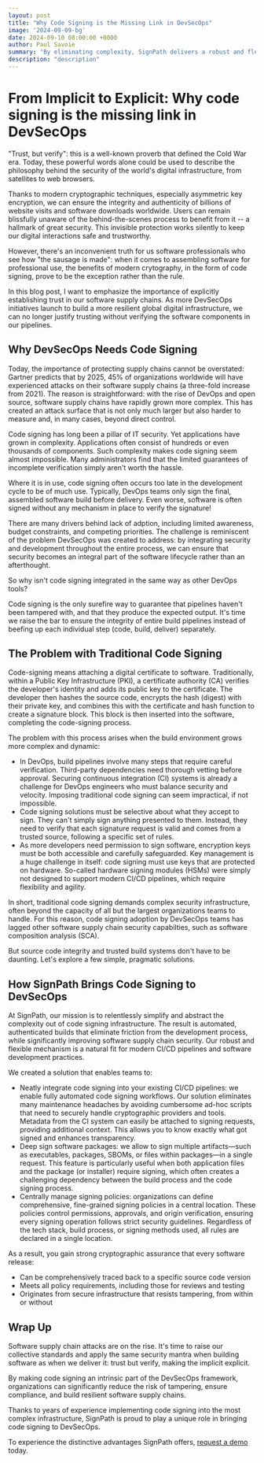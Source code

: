 ```yaml
---
layout: post
title: "Why Code Signing is the Missing Link in DevSecOps"
image: '2024-09-09-bg'
date: 2024-09-10 08:00:00 +0000
author: Paul Savoie
summary: "By eliminating complexity, SignPath delivers a robust and flexible mechanism that fits naturally in modern software supply chains"
description: "description"
---
```



# From Implicit to Explicit: Why code signing is the missing link in DevSecOps

"Trust, but verify": this is a well-known proverb that defined the Cold War era. Today, these powerful words alone could be used to describe the philosophy behind the security of the world's digital infrastructure, from satellites to web browsers.

Thanks to modern cryptographic techniques, especially asymmetric key encryption, we can ensure the integrity and authenticity of billions of website visits and software downloads worldwide. Users can remain blissfully unaware of the behind-the-scenes process to benefit from it -- a hallmark of great security. This invisible protection works silently to keep our digital interactions safe and trustworthy.

However, there's an inconvenient truth for us software professionals who see how "the sausage is made": when it comes to assembling software for professional use, the benefits of modern crytography, in the form of code signing, prove to be the exception rather than the rule.

In this blog post, I want to emphasize the importance of explicitly establishing trust in our software supply chains. As more DevSecOps initiatives launch to build a more resilient global digital infrastructure, we can no longer justify trusting without verifying the software components in our pipelines.

## Why DevSecOps Needs Code Signing

Today, the importance of protecting supply chains cannot be overstated: Gartner predicts that by 2025, 45% of organizations worldwide will have experienced attacks on their software supply chains (a three-fold increase from 2021). The reason is straightforward: with the rise of DevOps and open source, software supply chains have rapidly grown more complex. This has created an attack surface that is not only much larger but also harder to measure and, in many cases, beyond direct control.

Code signing has long been a pillar of IT security. Yet applications have grown in complexity. Applications often consist of hundreds or even thousands of components. Such complexity makes code signing seem almost impossible. Many administrators find that the limited guarantees of incomplete verification simply aren't worth the hassle.

Where it is in use, code signing often occurs too late in the development cycle to be of much use. Typically, DevOps teams only sign the final, assembled software build before delivery. Even worse, software is often signed without any mechanism in place to verify the signature!

There are many drivers behind lack of adption, including limited awareness, budget constraints, and competing priorities. The challenge is reminiscent of the problem DevSecOps was created to address: by integrating security and development throughout the entire process, we can ensure that security becomes an integral part of the software lifecycle rather than an afterthought.

So why isn't code signing integrated in the same way as other DevOps tools?

Code signing is the only surefire way to guarantee that pipelines haven't been tampered with, and that they produce the expected output. It's time we raise the bar to ensure the integrity of entire build pipelines instead of beefing up each individual step (code, build, deliver) separately.


## The Problem with Traditional Code Signing

Code-signing means attaching a digital certificate to software. Traditionally, within a Public Key Infrastructure (PKI), a certificate authority (CA) verifies the developer's identity and adds its public key to the certificate. The developer then hashes the source code, encrypts the hash (digest) with their private key, and combines this with the certificate and hash function to create a signature block. This block is then inserted into the software, completing the code-signing process.

The problem with this process arises when the build environment grows more complex and dynamic:

- In DevOps, build pipelines involve many steps that require careful verification. Third-party dependencies need thorough vetting before approval. Securing continuous integration (CI) systems is already a challenge for DevOps engineers who must balance security and velocity. Imposing traditional code signing can seem impractical, if not impossible.
- Code signing solutions must be selective about what they accept to sign. They can't simply sign anything presented to them. Instead, they need to verify that each signature request is valid and comes from a trusted source, following a specific set of rules.
- As more developers need permission to sign software, encryption keys must be both accessible and carefully safeguarded. Key management is a huge challenge in itself: code signing must use keys that are protected on hardware. So-called hardware signing modules (HSMs) were simply not designed to support modern CI/CD pipelines, which require flexibility and agility.

In short, traditional code signing demands complex security infrastructure, often beyond the capacity of all but the largest organizations teams to handle. For this reason, code signing adoption by DevSecOps teams has lagged other software supply chain security capabilties, such as software composition analysis (SCA).

But source code integrity and trusted build systems don't have to be daunting. Let's explore a few simple, pragmatic solutions.

## How SignPath Brings Code Signing to DevSecOps

At SignPath, our mission is to relentlessly simplify and abstract the complexity out of code signing infrastructure.  The result is automated, authenticated builds that eliminate friction from the development process, while significantly improving software supply chain security. Our robust and flexible mechanism is a natural fit for modern CI/CD pipelines and software development practices.

We created a solution that enables teams to:

- Neatly integrate code signing into your existing CI/CD pipelines: we enable fully automated code signing workflows. Our solution eliminates many maintenance headaches by avoiding cumbersome ad-hoc scripts that need to securely handle cryptographic providers and tools. Metadata from the CI system can easily be attached to signing requests, providing additional context. This allows you to know exactly what got signed and enhances transparency.
- Deep sign software packages: we allow to sign multiple artifacts—such as executables, packages, SBOMs, or files within packages—in a single request. This feature is particularly useful when both application files and the package (or installer) require signing, which often creates a challenging dependency between the build process and the code signing process.
- Centrally manage signing policies: organizations can define comprehensive, fine-grained signing policies in a central location. These policies control permissions, approvals, and origin verification, ensuring every signing operation follows strict security guidelines. Regardless of the tech stack, build process, or signing methods used, all rules are declared in a single location.

As a result, you gain strong cryptographic assurance that every software release:

- Can be comprehensively traced back to a specific source code version
- Meets all policy requirements, including those for reviews and testing
- Originates from secure infrastructure that resists tampering, from within or without

## Wrap Up

Software supply chain attacks are on the rise. It's time to raise our collective standards and apply the same security mantra when building software as when we deliver it: trust but verify, making the implicit explicit.

By making code signing an intrinsic part of the DevSecOps framework, organizations can significantly reduce the risk of tampering, ensure compliance, and build resilient software supply chains.

Thanks to years of experience implementing code signing into the most complex infrastructure, SignPath is proud to play a unique role in bringing code signing to DevSecOps.

To experience the distinctive advantages SignPath offers, [request a demo](https://forms.gle/sAHSsxgASx2BYPzc9) today.
